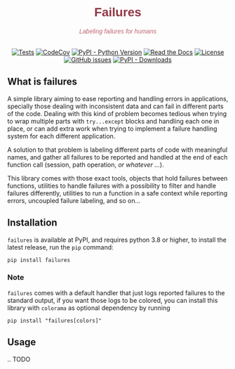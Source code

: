 <div id="readme_header" style="text-align: center">
<h1 style="color: #913946ff; font-family: Candara, sans-serif;">Failures</h1>
<p style="color: #bf6572; font-family: Candara, sans-serif; font-style: italic">Labeling failures for humans</p>
<br/>
<a href="https://github.com/mediadnan/Failures/actions/workflows/tests.yml" target="_blank"><img src="https://github.com/mediadnan/Failures/actions/workflows/tests.yml/badge.svg" alt="Tests"/></a>
<a href="https://codecov.io/gh/mediadnan/Failures" target="_blank"><img src="https://codecov.io/gh/mediadnan/Failures/branch/main/graph/badge.svg?token=E58PJ3OFME" alt="CodeCov"/></a>
<a href="https://www.python.org/downloads/" target="_blank"><img src="https://img.shields.io/pypi/pyversions/failures" alt="PyPI - Python Version"/></a>
<a href="https://failures.readthedocs.io/" target="_blank"><img alt="Read the Docs" src="https://img.shields.io/readthedocs/failures"></a>
<a href="https://en.wikipedia.org/wiki/MIT_License" target="_blank"><img src="https://img.shields.io/github/license/mediadnan/failures" alt="License"/></a>
<a href="https://github.com/mediadnan/Failures/issues" target="_blank"><img src="https://img.shields.io/github/issues/mediadnan/failures" alt="GitHub issues" /></a>
<a href="https://pypi.org/project/failures/" target="_blank"><img alt="PyPI - Downloads" src="https://img.shields.io/pypi/dm/failures"></a>
</div>

## What is failures
A simple library aiming to ease reporting and handling errors in applications,
specially those dealing with inconsistent data and can fail in different parts of the code.
Dealing with this kind of problem becomes tedious when trying to wrap multiple parts with ``try...except`` blocks
and handling each one in place, or can add extra work when trying to implement a failure handling system
for each different application.

A solution to that problem is labeling different parts of code with meaningful names, and gather all failures
to be reported and handled at the end of each function call (session, path operation, *or whatever ...*).

This library comes with those exact tools, objects that hold failures between functions,
utilities to handle failures with a possibility to filter and handle failures differently, utilities to run a function
in a safe context while reporting errors, uncoupled failure labeling, and so on...

## Installation
``failures`` is available at PyPI, and requires python 3.8 or higher,
to install the latest release, run the ``pip`` command:

```shell
pip install failures
```

### Note
``failures`` comes with a default handler that just logs reported failures to the standard output,
if you want those logs to be colored, you can install this library with ``colorama`` as optional
dependency by running

```shell
pip install "failures[colors]"
```

## Usage
.. TODO